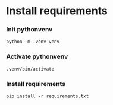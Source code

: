 # Install requirements

### Init pythonvenv

```
python -m .venv venv
```

### Activate pythonvenv

```
.venv/bin/activate
```

### Install requirements

```
pip install -r requirements.txt
```
